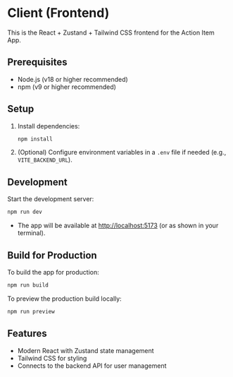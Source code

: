 # Client (Frontend)

This is the React + Zustand + Tailwind CSS frontend for the Action Item App.

## Prerequisites
- Node.js (v18 or higher recommended)
- npm (v9 or higher recommended)

## Setup
1. Install dependencies:
   ```sh
   npm install
   ```

2. (Optional) Configure environment variables in a `.env` file if needed (e.g., `VITE_BACKEND_URL`).

## Development
Start the development server:
```sh
npm run dev
```
- The app will be available at [http://localhost:5173](http://localhost:5173) (or as shown in your terminal).

## Build for Production
To build the app for production:
```sh
npm run build
```

To preview the production build locally:
```sh
npm run preview
```

## Features
- Modern React with Zustand state management
- Tailwind CSS for styling
- Connects to the backend API for user management
